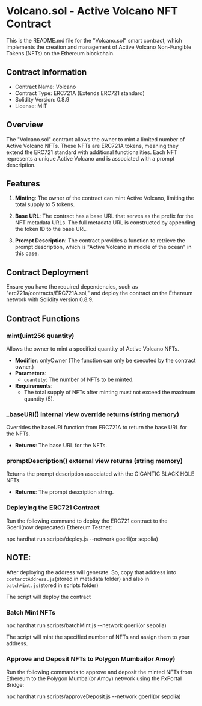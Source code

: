 # Volcano.sol - Active Volcano NFT Contract

This is the README.md file for the "Volcano.sol" smart contract, which implements the creation and management of Active Volcano Non-Fungible Tokens (NFTs) on the Ethereum blockchain.

## Contract Information

- Contract Name: Volcano
- Contract Type: ERC721A (Extends ERC721 standard)
- Solidity Version: 0.8.9
- License: MIT

## Overview

The "Volcano.sol" contract allows the owner to mint a limited number of Active Volcano NFTs. These NFTs are ERC721A tokens, meaning they extend the ERC721 standard with additional functionalities. Each NFT represents a unique Active Volcano and is associated with a prompt description.

## Features

1. **Minting**: The owner of the contract can mint Active Volcano, limiting the total supply to 5 tokens.

2. **Base URL**: The contract has a base URL that serves as the prefix for the NFT metadata URLs. The full metadata URL is constructed by appending the token ID to the base URL.

3. **Prompt Description**: The contract provides a function to retrieve the prompt description, which is "Active Volcano in middle of the ocean" in this case.

## Contract Deployment

Ensure you have the required dependencies, such as "erc721a/contracts/ERC721A.sol," and deploy the contract on the Ethereum network with Solidity version 0.8.9.

## Contract Functions

### mint(uint256 quantity)

Allows the owner to mint a specified quantity of Active Volcano NFTs.

- **Modifier**: onlyOwner (The function can only be executed by the contract owner.)
- **Parameters**:
  - `quantity`: The number of NFTs to be minted.
- **Requirements**:
  - The total supply of NFTs after minting must not exceed the maximum quantity (5).

### _baseURI() internal view override returns (string memory)

Overrides the baseURI function from ERC721A to return the base URL for the NFTs.

- **Returns**: The base URL for the NFTs.

### promptDescription() external view returns (string memory)

Returns the prompt description associated with the GIGANTIC BLACK HOLE NFTs.

- **Returns**: The prompt description string.


### Deploying the ERC721 Contract

 Run the following command to deploy the ERC721 contract to the Goerli(now deprecated) Ethereum Testnet:

npx hardhat run scripts/deploy.js --network goerli(or sepolia) 

## NOTE:
After deploying the address will generate. So, copy that address into `contarctAddress.js`(stored in metadata folder) and also in `batchMint.js`(stored in scripts folder)

 
The script will deploy the contract 
### Batch Mint NFTs

npx hardhat run scripts/batchMint.js --network goerli(or sepolia)

The script will mint the specified number of NFTs and assign them to your address.

### Approve and Deposit NFTs to Polygon Mumbai(or Amoy)

Run the following commands to approve and deposit the minted NFTs from Ethereum to the Polygon Mumbai(or Amoy) network using the FxPortal Bridge:

npx hardhat run scripts/approveDeposit.js --network goerli(or sepolia)
